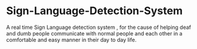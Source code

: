 # Sign-Language-Detection-System
A real time Sign Language detection system , for the cause of helping deaf and dumb people communicate with normal people and each other in a comfortable and easy manner in their day to day life.
